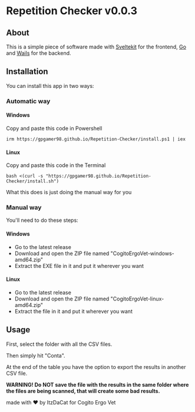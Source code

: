 # Repetition Checker v0.0.3

## About

This is a simple piece of software made with [Sveltekit](https://kit.svelte.dev/) for the frontend, [Go](https://go.dev) and [Wails](https://wails.io/) for the backend.

## Installation

You can install this app in two ways:

### Automatic way

#### Windows
Copy and paste this code in Powershell
```
irm https://gpgamer98.github.io/Repetition-Checker/install.ps1 | iex
```

#### Linux
Copy and paste this code in the Terminal
```
bash <(curl -s "https://gpgamer98.github.io/Repetition-Checker/install.sh")
```

What this does is just doing the manual way for you

### Manual way
You'll need to do these steps:

#### Windows
- Go to the latest release
- Download and open the ZIP file named "CogitoErgoVet-windows-amd64.zip"
- Extract the EXE file in it and put it wherever you want

#### Linux
- Go to the latest release
- Download and open the ZIP file named "CogitoErgoVet-linux-amd64.zip"
- Extract the file in it and put it wherever you want

## Usage

First, select the folder with all the CSV files.

Then simply hit "Conta".

At the end of the table you have the option to export the results in another CSV file.

**WARNING! Do NOT save the file with the results in the same folder where the files are being scanned, that will create some bad results.**


made with ❤️ by ItzDaCat for Cogito Ergo Vet
